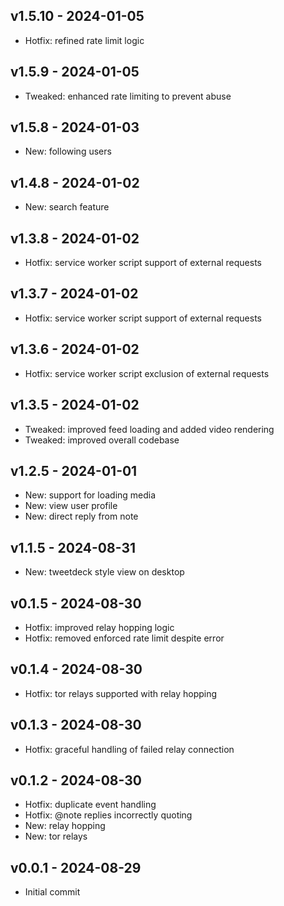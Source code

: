 ## v1.5.10 - 2024-01-05

- Hotfix: refined rate limit logic

## v1.5.9 - 2024-01-05

- Tweaked: enhanced rate limiting to prevent abuse

## v1.5.8 - 2024-01-03

- New: following users

## v1.4.8 - 2024-01-02

- New: search feature

## v1.3.8 - 2024-01-02

- Hotfix: service worker script support of external requests

## v1.3.7 - 2024-01-02

- Hotfix: service worker script support of external requests

## v1.3.6 - 2024-01-02

- Hotfix: service worker script exclusion of external requests

## v1.3.5 - 2024-01-02

- Tweaked: improved feed loading and added video rendering
- Tweaked: improved overall codebase

## v1.2.5 - 2024-01-01

- New: support for loading media
- New: view user profile
- New: direct reply from note

## v1.1.5 - 2024-08-31

- New: tweetdeck style view on desktop

## v0.1.5 - 2024-08-30

- Hotfix: improved relay hopping logic
- Hotfix: removed enforced rate limit despite error

## v0.1.4 - 2024-08-30

- Hotfix: tor relays supported with relay hopping

## v0.1.3 - 2024-08-30

- Hotfix: graceful handling of failed relay connection

## v0.1.2 - 2024-08-30

- Hotfix: duplicate event handling
- Hotfix: @note replies incorrectly quoting
- New: relay hopping
- New: tor relays

## v0.0.1 - 2024-08-29

- Initial commit